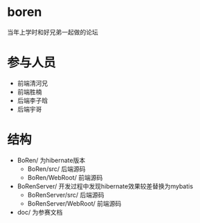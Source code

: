 # boren
当年上学时和好兄弟一起做的论坛
# 参与人员
- 前端清河兄
- 前端胜楠
- 后端李子晗
- 后端宇哥
# 结构
- BoRen/ 为hibernate版本
    - BoRen/src/ 后端源码
    - BoRen/WebRoot/ 前端源码
- BoRenServer/ 开发过程中发现hibernate效果较差替换为mybatis
    - BoRenServer/src/ 后端源码
    - BoRenServer/WebRoot/ 前端源码
- doc/ 为参赛文档

